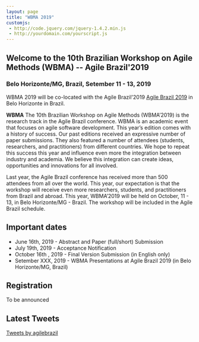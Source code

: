 ```yaml
---
layout: page
title: "WBMA 2019"
customjs:
 - http://code.jquery.com/jquery-1.4.2.min.js
 - http://yourdomain.com/yourscript.js
---
```


## Welcome to the 10th Brazilian Workshop on Agile Methods (WBMA) -- Agile Brazil'2019
### Belo Horizonte/MG, Brazil, Setember 11 - 13, 2019


WBMA 2019 will be co-located with the Agile Brazil'2019 [Agile Brazil 2019](https://www.agilebrazil.com/2019/) in Belo Horizonte in Brazil.

**WBMA** The 10th Brazilian Workshop on Agile Methods (WBMA’2019) is the research track in the Agile Brazil conference.
 WBMA is an academic event that focuses on agile software development. This year’s edition comes with 
 a history of success. Our past editions received an expressive number of paper submissions. They also 
 featured a number of attendees (students, researchers, and practitioners) from different countries.
  We hope to repeat this success this year and influence even more the integration between industry 
  and academia. We believe this integration can create ideas, opportunities and innovations for all 
  involved.


Last year, the Agile Brazil conference has received more than 500 attendees from all over the world.
This year, our expectation is that the workshop will receive even more researchers,
students, and practitioners from Brazil and abroad. This year, WBMA’2019 will be held on October,
11 - 13, in Belo Horizonte/MG - Brazil. The workshop will be included in the Agile Brazil schedule.



## Important dates

- June 16th, 2019 - Abstract and Paper (full/short) Submission
- July 19th, 2019 - Acceptance Notification
- October 16th , 2019 - Final Version Submission (in English only)
- Setember XXX, 2019  - WBMA Presentations at Agile Brazil 2019 (in Belo Horizonte/MG, Brazil)


## Registration
To be announced

## Latest Tweets

<div class="center">
  <a class="twitter-timeline" href="https://twitter.com/agilebrazil">Tweets by agilebrazil</a>
  <script async src="https://platform.twitter.com/widgets.js" charset="utf-8"></script>
</div>
